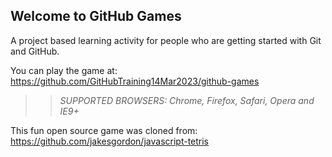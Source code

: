 ## Welcome to GitHub Games

A project based learning activity for people who are getting started with Git and GitHub.

You can play the game at: https://github.com/GitHubTraining14Mar2023/github-games

>> _*SUPPORTED BROWSERS*: Chrome, Firefox, Safari, Opera and IE9+_

This fun open source game was cloned from: https://github.com/jakesgordon/javascript-tetris
